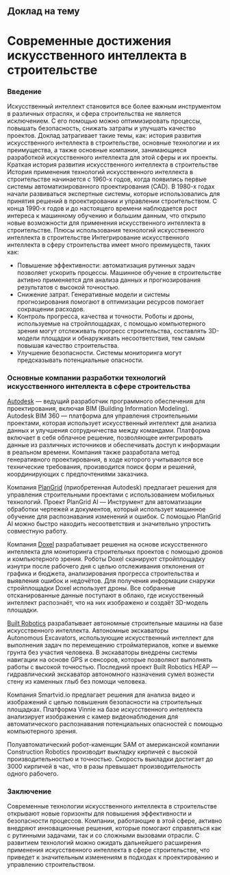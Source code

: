 ## Доклад на тему
# Современные достижения искусственного интеллекта в строительстве
### Введение
Искусственный интеллект становится все более важным инструментом в различных отраслях, и сфера строительства не является исключением. С его помощью можно оптимизировать процессы, повышать безопасность, снижать затраты и улучшать качество проектов. Доклад затрагивает такие темы, как: история развития искусственного интеллекта в строительстве, основные технологии и их преимущества, а также основные компании, занимающиеся разработкой искусственного интеллекта для этой сферы и их проекты.
Краткая история развития искусственного интеллекта в строительстве
История применения технологий искусственного интеллекта в строительстве начинается с 1960-х годов, когда появились первые системы автоматизированного проектирования (CAD). В 1980-х годах начали развиваться экспертные системы, которые использовались для принятия решений в проектировании и управлении строительством. С конца 1990-х годов и до настоящего времени наблюдается рост интереса к машинному обучению и большим данным, что открыло новые возможности для применения искусственного интеллекта в строительстве.
Плюсы использования технологий искусственного интеллекта в строительстве
Интегрирование искусственного интеллекта в сферу строительства имеет много преимуществ, таких как:
- Повышение эффективности: автоматизация рутинных задач позволяет ускорить процессы. Машинное обучение в строительстве активно применяется для анализа данных и прогнозирования результатов с высокой точностью.
- Снижение затрат. Генеративные модели и системы прогнозирования помогают в оптимизации ресурсов помогает сокращении расходов.
- Контроль  прогресса, качества и точности. Роботы и дроны, используемые на стройплощадках, с помощью компьютерного зрения могут отслеживать прогресс строительства, составлять 3D-модели площадки и обнаруживать несоответствия, тем самым повышая качество строительства.
- Улучшение безопасности. Системы мониторинга могут предсказывать потенциальные опасности.
### Основные компании разработки технологий искусственного интеллекта в сфере строительства
[Autodesk](https://www.autodesk.com/) — ведущий разработчик программного обеспечения для проектирования, включая BIM (Building Information Modeling). Autodesk BIM 360 — платформа для управления строительными проектами, которая использует искусственный интеллект для анализа данных и улучшения сотрудничества между командами. Платформа включает в себя облачное решение, позволяющее интегрировать данные из различных источников и обеспечивать доступ к информации в реальном времени. Компания также разработала метод генеративного проектирования, в ходе которого учитываются все технические требования, производится поиск форм и решений, координирующих с предпочтениями заказчика.

Компания [PlanGrid](https://construction.autodesk.com/products/plangrid/) (приобретенная Autodesk) предлагает решения для управления строительными проектами с использованием мобильных технологий.
Проект PlanGrid AI — Инструмент для автоматизации обработки чертежей и документов, который использует машинное обучение для распознавания изменений и ошибок. С помощью PlanGrid AI можно быстро находить несоответствия и значительно упростить совместную работу.

Компания [Doxel](https://doxel.ai/) разрабатывает решения на основе искусственного интеллекта для мониторинга строительных проектов с помощью дронов и компьютерного зрения.
Роботы Doxel сканируют стройплощадку изнутри после рабочего дня с целью отслеживания отклонения от графика и бюджета, анализирования прогресса строительства и выявления ошибок и недочётов. Для получения информации снаружи стройплощадки Doxel использует дроны. Все собранные отсканированные данные поступают в облако, где  искусственный интеллект распознаёт, что на них изображено и создаёт 3D-модель площадки.

[Built Robotics](https://www.builtrobotics.com/) разрабатывает автономные строительные машины на базе искусственного интеллекта. Автономные экскаваторы Autonomous Excavators, использующие искусственный интеллект для выполнения задач по перемещению стройматериалов, копке и выемке грунта без участия человека. В экскаваторы внедрены системы навигации на основе GPS и сенсоров, которые позволяют выполнять работы с высокой точностью. Последний проект Built Robotics HEAP — гидравлический экскаватор автономного назначения сумел вознести стену из каменных глыб без помощи человека.

Компания Smartvid.io предлагает решения для анализа видео и изображений с целью повышения безопасности на строительных площадках.
Платформа Vinnie на базе искусственного интеллекта анализирует изображения с камер видеонаблюдения для автоматического распознавания потенциальных опасностей c помощью компьютерного зрения.

Полуавтоматический робот-каменщик SAM от американской компании Construction Robotics производит выкладку кирпичей с высокой производительностью и точностью. Скорость выкладки достигает до 3000 кирпичей в час, что в разы превышает производительность одного рабочего. 

### Заключение
Современные технологии искусственного интеллекта в строительстве открывают новые горизонты для повышения эффективности и безопасности процессов. Компании, работающие в этой сфере, активно внедряют инновационные решения, которые помогают справляться как с рутинными задачами, так и со сложными вызовами отрасли. С развитием технологий можно ожидать дальнейшего расширения применения искусственного интеллекта в сфере строительстве, что приведет к значительным изменениям в подходах к проектированию и управлению строительством.
